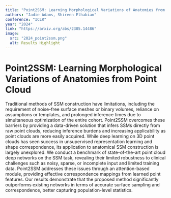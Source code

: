 ```yaml
---
title: "Point2SSM: Learning Morphological Variations of Anatomies from Point Cloud"
authors: "Jadie Adams, Shireen Elhabian"
conference: "ICLR"
year: "2024"
link: "https://arxiv.org/abs/2305.14486"
image:
  src: "2024_point2ssm.png"
  alt: Results Highlight
---
```


# Point2SSM: Learning Morphological Variations of Anatomies from Point Cloud
Traditional methods of SSM construction have limitations, including the requirement of noise-free surface meshes or binary volumes, reliance on assumptions or templates, and prolonged inference times due to simultaneous optimization of the entire cohort. Point2SSM overcomes these barriers by providing a data-driven solution that infers SSMs directly from raw point clouds, reducing inference burdens and increasing applicability as point clouds are more easily acquired. While deep learning on 3D point clouds has seen success in unsupervised representation learning and shape correspondence, its application to anatomical SSM construction is largely unexplored. We conduct a benchmark of state-of-the-art point cloud deep networks on the SSM task, revealing their limited robustness to clinical challenges such as noisy, sparse, or incomplete input and limited training data. Point2SSM addresses these issues through an attention-based module, providing effective correspondence mappings from learned point features. Our results demonstrate that the proposed method significantly outperforms existing networks in terms of accurate surface sampling and correspondence, better capturing population-level statistics. 

